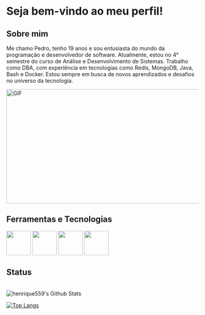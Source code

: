 # Seja bem-vindo ao meu perfil!



## Sobre mim

Me chamo Pedro, tenho 19 anos e sou entusiasta do mundo da programação e desenvolvedor de software. Atualmente, estou no 4° semestre do curso de Análise e Desenvolvimento de Sistemas. Trabalho como DBA, com experiência em tecnologias como Redis, MongoDB, Java, Bash e Docker. Estou sempre em busca de novos aprendizados e desafios no universo da tecnologia.

<img align="center" alt="GIF" src="https://steamuserimages-a.akamaihd.net/ugc/879748616164108107/8F44EE6DAFB4F4E2469AA4947059A09E1A78E93C/?imw=5000&imh=5000&ima=fit&impolicy=Letterbox&imcolor=%23000000&letterbox=false" width="600" height="300"/>


## Ferramentas e Tecnologias
 <img src="https://cdn.jsdelivr.net/gh/devicons/devicon@latest/icons/gentoo/gentoo-plain.svg" width="64" height="64" /> <img src="https://cdn.jsdelivr.net/gh/devicons/devicon@latest/icons/emacs/emacs-original.svg" width="64" height="64" />  <img src="https://cdn.jsdelivr.net/gh/devicons/devicon@latest/icons/c/c-plain.svg" width="64" height="64" />  <img src="https://cdn.jsdelivr.net/gh/devicons/devicon@latest/icons/csharp/csharp-plain.svg" width="64" height="64" />


## Status
<br>
<img align="center" src="https://github-readme-stats.vercel.app/api?username=henrique559&include_all_commits=true&count_private=true&show_icons=true&line_height=20&title_color=7A7ADB&icon_color=2234AE&text_color=D3D3D3&bg_color=0,000000,130F40" alt="henrique559's Github Stats">
</br>

[![Top Langs](https://github-readme-stats.vercel.app/api/top-langs/?username=henrique559&layout=compact&text_color=daf7dc&bg_color=151515)](https://github.com/henrique559/github-readme-stats)


